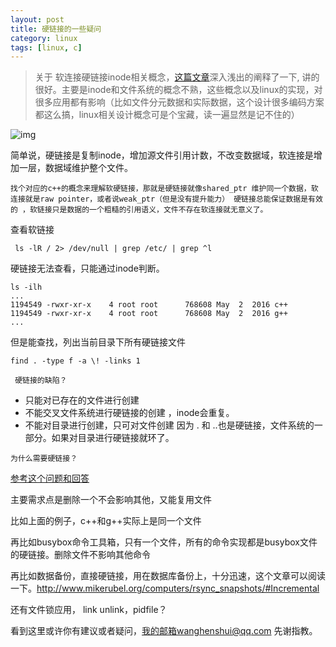 ```yaml
---
layout: post
title: 硬链接的一些疑问
category: linux
tags: [linux, c]
---
```


  





> 关于 软连接硬链接inode相关概念，[这篇文章](https://www.ibm.com/developerworks/cn/linux/l-cn-hardandsymb-links/index.html)深入浅出的阐释了一下, 讲的很好。主要是inode和文件系统的概念不熟，这些概念以及linux的实现，对很多应用都有影响（比如文件分元数据和实际数据，这个设计很多编码方案都这么搞，linux相关设计概念可是个宝藏，读一遍显然是记不住的）



![img](https://wanghenshui.github.io/assets/image002.jpg)

简单说，硬链接是复制inode，增加源文件引用计数，不改变数据域，软连接是增加一层，数据域维护整个文件。

`找个对应的c++的概念来理解软硬链接，那就是硬链接就像shared_ptr 维护同一个数据，软连接就是raw pointer，或者说weak_ptr（但是没有提升能力） 硬链接总能保证数据是有效的 ，软链接只是数据的一个粗糙的引用语义，文件不存在软连接就无意义了。`



查看软链接

```
 ls -lR / 2> /dev/null | grep /etc/ | grep ^l
```

硬链接无法查看，只能通过inode判断。

```
ls -ilh
...
1194549 -rwxr-xr-x    4 root root      768608 May  2  2016 c++
1194549 -rwxr-xr-x    4 root root      768608 May  2  2016 g++
...
```

但是能查找，列出当前目录下所有硬链接文件

```shell
find . -type f -a \! -links 1
```



` 硬链接的缺陷？`

- 只能对已存在的文件进行创建
- 不能交叉文件系统进行硬链接的创建 ，inode会重复。
- 不能对目录进行创建，只可对文件创建 因为 . 和 ..也是硬链接，文件系统的一部分。如果对目录进行硬链接就环了。

`为什么需要硬链接？`

[参考这个问题和回答](https://unix.stackexchange.com/questions/20670/why-do-hard-links-exist)

主要需求点是删除一个不会影响其他，又能复用文件

比如上面的例子，c++和g++实际上是同一个文件

再比如busybox命令工具箱，只有一个文件，所有的命令实现都是busybox文件的硬链接。删除文件不影响其他命令

再比如数据备份，直接硬链接，用在数据库备份上，十分迅速，这个文章可以阅读一下。http://www.mikerubel.org/computers/rsync_snapshots/#Incremental

还有文件锁应用， link unlink，pidfile？

看到这里或许你有建议或者疑问，我的邮箱wanghenshui@qq.com 先谢指教。